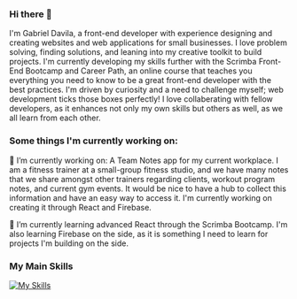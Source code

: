 ### Hi there 👋

I'm Gabriel Davila, a front-end developer with experience designing and creating websites and web applications for small businesses. I love problem solving, finding solutions, and leaning into my creative toolkit to build projects. I'm currently developing my skills further with the Scrimba Front-End Bootcamp and Career Path, an online course that teaches you everything you need to know to be a great front-end developer with the best practices. I'm driven by curiosity and a need to challenge myself; web development ticks those boxes perfectly! I love collaberating with fellow developers, as it enhances not only my own skills but others as well, as we all learn from each other.

### Some things I'm currently working on:

🔭 I’m currently working on: A Team Notes app for my current workplace. I am a fitness trainer at a small-group fitness studio, and we have many notes that we share amongst other trainers regarding clients, workout program notes, and current gym events. It would be nice to have a hub to collect this information and have an easy way to access it. I'm currently working on creating it through React and Firebase.

🌱 I’m currently learning advanced React through the Scrimba Bootcamp. I'm also learning Firebase on the side, as it is something I need to learn for projects I'm building on the side.

### My Main Skills
[![My Skills](https://skillicons.dev/icons?i=react,js,html,css,firebase,figma,git,github,vscode)](https://skillicons.dev)
